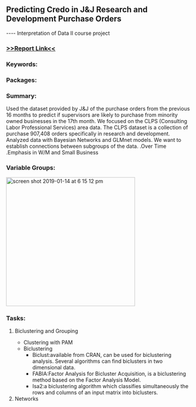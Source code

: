 <h2>Predicting Credo in J&J Research and Development Purchase Orders</h2>  
<p> ---- Interpretation of Data II course project</p>
<h3><a href="https://www.dropbox.com/s/jf6ojrqx18jaqyf/IntpofDataII-Report.pdf?dl=0">>>Report Link<<</a></h3>
<h3>Keywords:</h3>
<p></p>
<h3>Packages:</h3>
<p></p>
<h3>Summary:</h3>
<p>Used the dataset provided by J&J of the purchase orders from the previous 16 months to predict if supervisors are likely
to purchase from minority owned businesses in the 17th month. We focused on the CLPS (Consulting Labor Professional Services) area data. The CLPS dataset is a collection of purchase 907,408 orders specifically in research and development. 
Analyzed data with Bayesian Networks and GLMnet models.
We want to establish connections between subgroups of the data.
.Over Time
.Emphasis in W/M and Small Business
</p>

<h3>Variable Groups:</h3>
<img width="350" alt="screen shot 2019-01-14 at 6 15 12 pm" src="https://user-images.githubusercontent.com/32077985/51147553-9a6b6a00-1828-11e9-8736-86ffcbe7d851.png">

<h3>Tasks:</h3>
<ol>
<li>Biclustering and Grouping</li>
<ul>
<li>Clustering with PAM</li>
<li>Biclustering
<ul><li>Biclust:available from CRAN, can be used for biclustering analysis. Several algorithms can find biclusters in two dimensional data.</li>
<li>FABIA:Factor Analysis for Bicluster Acquisition, is a biclustering method based on the Factor Analysis Model.</li>
<li>Isa2:a biclustering algorithm which classifies simultaneously the rows and columns of an input matrix into biclusters.</li></ul></li>
</ul>

<li>Networks</li>
</ol>


